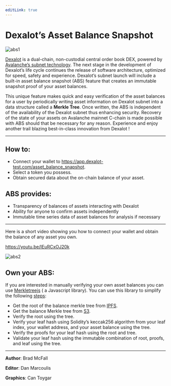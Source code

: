 ```yaml
---
editLink: true
---
```


# Dexalot’s Asset Balance Snapshot

![abs1](/images/abs/abs1.png)

[Dexalot](https://dexalot.com/) is a dual-chain, non-custodial central order book DEX, powered by [Avalanche’s subnet technology](https://www.avax.network/). The next stage in the development of Dexalot’s life cycle continues the release of software architecture, optimized for speed, safety and experience. Dexalot’s subnet launch will include a built-in asset balance snapshot (ABS) feature that creates an immutable snapshot proof of your asset balances.

This unique feature makes quick and easy verification of the asset balances for a user by periodically writing asset information on Dexalot subnet into a data structure called a **Merkle Tree**. Once written, the ABS is independent of the availability of the Dexalot subnet thus enhancing security. Recovery of the state of your assets on Avalanche mainnet C-chain is made possible with ABS should that be necessary for any reason. Experience and enjoy another trail blazing best-in-class innovation from Dexalot !

---
## How to:

- Connect your wallet to <https://app.dexalot-test.com/asset_balance_snapshot>.
- Select a token you possess.
- Obtain secured data about the on-chain balance of your asset.

## ABS provides:

- Transparency of balances of assets interacting with Dexalot
- Ability for anyone to confirm assets independently
- Immutable time series data of asset balances for analysis if necessary

---

Here is a short video showing you how to connect your wallet and obtain the balance of any asset you own.

<https://youtu.be/IEuRCxOJ20k>

![abs2](/images/abs/abs2.png)

## Own your ABS:

If you are interested in manually verifying your own asset balances you can use [Merkletreejs](https://www.npmjs.com/package/merkletreejs) ( a Javascript library). You can use this library to simplify the following [steps](https://app.dexalot.com/balance_proof):

- Get the root of the balance merkle tree from [IPFS](https://ipfs.dexalot.com/ipfs/bafkreifjvfqxxar2upv5ab42ewy327g6hcdswq5imrhpa3wgdtoki47auq).
- Get the balance Merkle tree from [S3](https://merkletree.dexalot.com/ALOT-1732324905.json).
- Verify the root using the tree.
- Verify your leaf hash using Solidity’s keccak256 algorithm from your leaf index, your wallet address, and your asset balance using the tree.
- Verify the proofs for your leaf hash using the root and tree.
- Validate your leaf hash using the immutable combination of root, proofs, and leaf using the tree.

---
**Author**: Brad McFall

**Editor**: Dan Marcoulis

**Graphics**: Can Toygar
